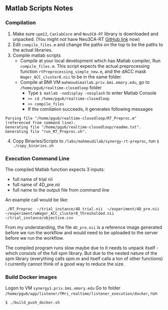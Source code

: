 ## Matlab Scripts Notes

### Compilation

1. Make sure ```spm12```, ```CanlabCore``` and ```Neu3CA-RT``` library is downloaded and unpacked.
(You might not have Neu3CA-RT [GitHub link](https://github.com/jsheunis/Neu3CA-RT) now)
2. Edit  ```compile_files.m``` and change the paths on the top to be the paths to the actual libraries.
3. Compile matlab scripts
   * Compile at your local development which has Matlab compiler, Run ```compile_files.m```. This script expects the actual preprocessing function `rtPreprocessing_simple_new.m`, and the dACC mask `Wager_ACC_cluster8.nii` to be in the same folder.
   * Compile at BMI VM `mahmoudimatlab.priv.bmi.emory.edu`, go to `/home/pgu6/realtime-closedloop` folder
     * Type ```$ matlab -nodisplay -nosplash``` to enter  Matlab Console
     * ```>> cd /home/pgu6/realtime-closedloop```
     * ```>> compile_files```
     * If the comilation succeeds, it generates following messages
   
```
Parsing file "/home/pgu6/realtime-closedloop/RT_Preproc.m"
(referenced from command line).
Generating file "/home/pgu6/realtime-closedloop/readme.txt".
Generating file "run_RT_Preproc.sh".
```
4. Copy Binaries/Scripts to ```/labs/mahmoudilab/synergy-rt-preproc```, run ```$ ./copy_binaries.sh```

### Execution Command Line

The compiled Matlab function expects 3 inputs:

* full name of trial nii 
* full name of 4D_pre.nii 
* full name to the output file from command line 

An example call would be like:

`./RT_Preproc 
~/trial_instance/4D_trial.nii 
~/experiment/4D_pre.nii 
~/experiment/wWager_ACC_cluster8_thresholded.nii 
~/trial_instance/objective.csv`

From my understanding, the file `4D_pre.nii` is a reference image generated before we run the workflow and would need to be uploaded to the server before we run the workflow.

The compiled program runs slow maybe due to it needs to unpack itself - which consists of the full spm library. But due to the nested nature of the spm library (everything calls spm.m and itself calls a ton of other functions) I currently cannot think of a good way to reduce the size.

### Build Docker images
Logon to VM `synergy1.priv.bmi.emory.edu`
Go to folder `/home/pgu6/app/listener/fMri_realtime/listener_execution/docker`, run
```angular2html
$ ./build_push_docker.sh
```